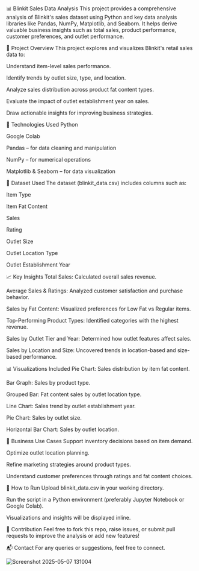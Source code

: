 📊 Blinkit Sales Data Analysis
This project provides a comprehensive analysis of Blinkit's sales dataset using Python and key data analysis libraries like Pandas, NumPy, Matplotlib, and Seaborn. It helps derive valuable business insights such as total sales, product performance, customer preferences, and outlet performance.

🚀 Project Overview
This project explores and visualizes Blinkit's retail sales data to:

Understand item-level sales performance.

Identify trends by outlet size, type, and location.

Analyze sales distribution across product fat content types.

Evaluate the impact of outlet establishment year on sales.

Draw actionable insights for improving business strategies.

🧰 Technologies Used
Python

Google Colab

Pandas – for data cleaning and manipulation

NumPy – for numerical operations

Matplotlib & Seaborn – for data visualization

📂 Dataset Used
The dataset (blinkit_data.csv) includes columns such as:

Item Type

Item Fat Content

Sales

Rating

Outlet Size

Outlet Location Type

Outlet Establishment Year

📈 Key Insights
Total Sales: Calculated overall sales revenue.

Average Sales & Ratings: Analyzed customer satisfaction and purchase behavior.

Sales by Fat Content: Visualized preferences for Low Fat vs Regular items.

Top-Performing Product Types: Identified categories with the highest revenue.

Sales by Outlet Tier and Year: Determined how outlet features affect sales.

Sales by Location and Size: Uncovered trends in location-based and size-based performance.

📊 Visualizations Included
Pie Chart: Sales distribution by item fat content.

Bar Graph: Sales by product type.

Grouped Bar: Fat content sales by outlet location type.

Line Chart: Sales trend by outlet establishment year.

Pie Chart: Sales by outlet size.

Horizontal Bar Chart: Sales by outlet location.

📌 Business Use Cases
Support inventory decisions based on item demand.

Optimize outlet location planning.

Refine marketing strategies around product types.

Understand customer preferences through ratings and fat content choices.

📝 How to Run
Upload blinkit_data.csv in your working directory.

Run the script in a Python environment (preferably Jupyter Notebook or Google Colab).

Visualizations and insights will be displayed inline.

🤝 Contribution
Feel free to fork this repo, raise issues, or submit pull requests to improve the analysis or add new features!

📬 Contact
For any queries or suggestions, feel free to connect.

![Screenshot 2025-05-07 131004](https://github.com/user-attachments/assets/68058007-326b-4fb5-bcf8-0d91583d61b4)




